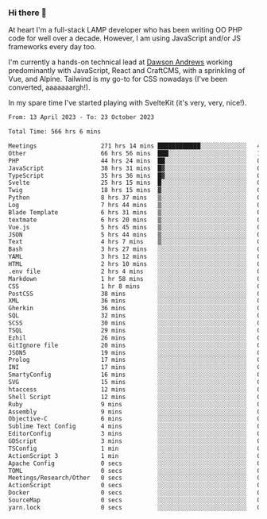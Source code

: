 ### Hi there 👋

<!--
**JamesNock/JamesNock** is a ✨ _special_ ✨ repository because its `README.md` (this file) appears on your GitHub profile.

Here are some ideas to get you started:

- 🔭 I’m currently working on ...
- 🌱 I’m currently learning ...
- 👯 I’m looking to collaborate on ...
- 🤔 I’m looking for help with ...
- 💬 Ask me about ...
- 📫 How to reach me: ...
- 😄 Pronouns: ...
- ⚡ Fun fact: ...
-->
At heart I'm a full-stack LAMP developer who has been writing OO PHP code for well over a decade. However, I am using JavaScript and/or JS frameworks every day too.

I'm currently a hands-on technical lead at [Dawson Andrews](https://www.dawsonandrews.com/) working predominantly with JavaScript, React and CraftCMS, with a sprinkling of Vue, and Alpine. Tailwind is my go-to for CSS nowadays (I've been converted, aaaaaaargh!).

In my spare time I've started playing with SvelteKit (it's very, very, nice!).

<!--START_SECTION:waka-->

```txt
From: 13 April 2023 - To: 23 October 2023

Total Time: 566 hrs 6 mins

Meetings                  271 hrs 14 mins ████████████░░░░░░░░░░░░░   47.93 %
Other                     66 hrs 56 mins  ███░░░░░░░░░░░░░░░░░░░░░░   11.83 %
PHP                       44 hrs 24 mins  ██░░░░░░░░░░░░░░░░░░░░░░░   07.85 %
JavaScript                38 hrs 31 mins  █▓░░░░░░░░░░░░░░░░░░░░░░░   06.81 %
TypeScript                35 hrs 36 mins  █▓░░░░░░░░░░░░░░░░░░░░░░░   06.29 %
Svelte                    25 hrs 15 mins  █░░░░░░░░░░░░░░░░░░░░░░░░   04.46 %
Twig                      18 hrs 15 mins  ▓░░░░░░░░░░░░░░░░░░░░░░░░   03.23 %
Python                    8 hrs 37 mins   ▒░░░░░░░░░░░░░░░░░░░░░░░░   01.52 %
Log                       7 hrs 44 mins   ▒░░░░░░░░░░░░░░░░░░░░░░░░   01.37 %
Blade Template            6 hrs 31 mins   ▒░░░░░░░░░░░░░░░░░░░░░░░░   01.15 %
textmate                  6 hrs 20 mins   ▒░░░░░░░░░░░░░░░░░░░░░░░░   01.12 %
Vue.js                    5 hrs 45 mins   ▒░░░░░░░░░░░░░░░░░░░░░░░░   01.02 %
JSON                      5 hrs 44 mins   ▒░░░░░░░░░░░░░░░░░░░░░░░░   01.02 %
Text                      4 hrs 7 mins    ▒░░░░░░░░░░░░░░░░░░░░░░░░   00.73 %
Bash                      3 hrs 27 mins   ░░░░░░░░░░░░░░░░░░░░░░░░░   00.61 %
YAML                      3 hrs 12 mins   ░░░░░░░░░░░░░░░░░░░░░░░░░   00.57 %
HTML                      2 hrs 10 mins   ░░░░░░░░░░░░░░░░░░░░░░░░░   00.39 %
.env file                 2 hrs 4 mins    ░░░░░░░░░░░░░░░░░░░░░░░░░   00.37 %
Markdown                  1 hr 58 mins    ░░░░░░░░░░░░░░░░░░░░░░░░░   00.35 %
CSS                       1 hr 8 mins     ░░░░░░░░░░░░░░░░░░░░░░░░░   00.20 %
PostCSS                   38 mins         ░░░░░░░░░░░░░░░░░░░░░░░░░   00.11 %
XML                       36 mins         ░░░░░░░░░░░░░░░░░░░░░░░░░   00.11 %
Gherkin                   36 mins         ░░░░░░░░░░░░░░░░░░░░░░░░░   00.11 %
SQL                       32 mins         ░░░░░░░░░░░░░░░░░░░░░░░░░   00.10 %
SCSS                      30 mins         ░░░░░░░░░░░░░░░░░░░░░░░░░   00.09 %
TSQL                      29 mins         ░░░░░░░░░░░░░░░░░░░░░░░░░   00.09 %
Ezhil                     26 mins         ░░░░░░░░░░░░░░░░░░░░░░░░░   00.08 %
GitIgnore file            20 mins         ░░░░░░░░░░░░░░░░░░░░░░░░░   00.06 %
JSON5                     19 mins         ░░░░░░░░░░░░░░░░░░░░░░░░░   00.06 %
Prolog                    17 mins         ░░░░░░░░░░░░░░░░░░░░░░░░░   00.05 %
INI                       17 mins         ░░░░░░░░░░░░░░░░░░░░░░░░░   00.05 %
SmartyConfig              16 mins         ░░░░░░░░░░░░░░░░░░░░░░░░░   00.05 %
SVG                       15 mins         ░░░░░░░░░░░░░░░░░░░░░░░░░   00.05 %
htaccess                  12 mins         ░░░░░░░░░░░░░░░░░░░░░░░░░   00.04 %
Shell Script              12 mins         ░░░░░░░░░░░░░░░░░░░░░░░░░   00.04 %
Ruby                      9 mins          ░░░░░░░░░░░░░░░░░░░░░░░░░   00.03 %
Assembly                  9 mins          ░░░░░░░░░░░░░░░░░░░░░░░░░   00.03 %
Objective-C               6 mins          ░░░░░░░░░░░░░░░░░░░░░░░░░   00.02 %
Sublime Text Config       4 mins          ░░░░░░░░░░░░░░░░░░░░░░░░░   00.01 %
EditorConfig              3 mins          ░░░░░░░░░░░░░░░░░░░░░░░░░   00.01 %
GDScript                  3 mins          ░░░░░░░░░░░░░░░░░░░░░░░░░   00.01 %
TSConfig                  1 min           ░░░░░░░░░░░░░░░░░░░░░░░░░   00.00 %
ActionScript 3            1 min           ░░░░░░░░░░░░░░░░░░░░░░░░░   00.00 %
Apache Config             0 secs          ░░░░░░░░░░░░░░░░░░░░░░░░░   00.00 %
TOML                      0 secs          ░░░░░░░░░░░░░░░░░░░░░░░░░   00.00 %
Meetings/Research/Other   0 secs          ░░░░░░░░░░░░░░░░░░░░░░░░░   00.00 %
ActionScript              0 secs          ░░░░░░░░░░░░░░░░░░░░░░░░░   00.00 %
Docker                    0 secs          ░░░░░░░░░░░░░░░░░░░░░░░░░   00.00 %
SourceMap                 0 secs          ░░░░░░░░░░░░░░░░░░░░░░░░░   00.00 %
yarn.lock                 0 secs          ░░░░░░░░░░░░░░░░░░░░░░░░░   00.00 %
```

<!--END_SECTION:waka-->
